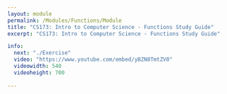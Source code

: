 ```yaml
---
layout: module
permalink: /Modules/Functions/Module
title: "CS173: Intro to Computer Science - Functions Study Guide"
excerpt: "CS173: Intro to Computer Science - Functions Study Guide"

info:
  next: "./Exercise"
  video: "https://www.youtube.com/embed/yBZN8TmtZV0"
  videowidth: 540
  videoheight: 700
  
---
```

